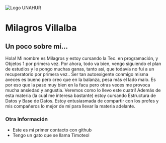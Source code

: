 ![Logo UNAHUR](./UNAHUR.png)

# Milagros Villalba
## Un poco sobre mí...
Hola! Mi nombre es Milagros y estoy cursando la Tec. en programación, y Objetos 1 por primera vez.
Por ahora, todo va bien, vengo siguiendo el plan de estudios y le pongo muchas ganas, tanto así, que
todavía no fui a un recuperatorio por primera vez..
Ser tan autoexigente conmigo misma aveces es bueno pero creo que en la balanza, pesa más el lado malo.
Es por eso que la paso muy bien en la facu pero otras veces me provoca mucha ansiedad y angustia.
Veremos como lo llevo este cuatri!
Además de esta materia (la cual me interesa bastante) estoy cursando Estructura de Datos y Base de Datos.
Estoy entusiasmada de compartir con los profes y mis compañeros lo mejor de mí para llevar la materia adelante.




### Otra Información
- Este es mi primer contacto con github
- Tengo un gato que se llama Timoteol
